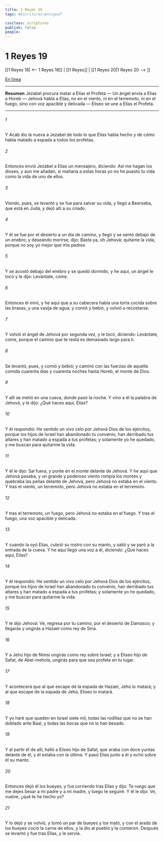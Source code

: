```yaml
---
title: 1 Reyes 19
tags: #Escrituras\AntiguoT

cssclass: scriptures
publish: false
people:
---
```


# 1 Reyes 19
[[1 Reyes 18| <-- 1 Reyes 18]] | [[1 Reyes]] | [[1 Reyes 20|1 Reyes 20 --> ]]

[En línea](https://churchofjesuschrist.org/study/scriptures/ot/1-kgs/19?lang=spa)

---
__Resumen__
Jezabel procura matar a Elías el Profeta — Un ángel envía a Elías a Horeb — Jehová habla a Elías, no en el viento, ni en el terremoto, ni en el fuego, sino con voz apacible y delicada — Eliseo se une a Elías el Profeta.

---
###### 1 
Y Acab dio la nueva a Jezabel de todo lo que Elías había hecho y de cómo había matado a espada a todos los profetas.

###### 2 
Entonces envió Jezabel a Elías un mensajero, diciendo: Así me hagan los dioses, y aun me añadan, si mañana a estas horas yo no he puesto tu vida como la vida de uno de ellos.

###### 3 
Viendo, pues,  se levantó y se fue para salvar su vida, y llegó a Beerseba, que está en Judá, y dejó allí a su criado.

###### 4 
Y él se fue por el desierto a un día de camino, y llegó y se sentó debajo de un enebro; y deseando morirse, dijo: Basta ya, oh Jehová; quítame la vida, porque no soy yo mejor que mis padres.

###### 5 
Y se acostó debajo del enebro y se quedó dormido, y he aquí, un ángel le tocó y le dijo: Levántate, come.

###### 6 
Entonces él miró, y he aquí que a su cabecera había una torta cocida sobre las brasas, y una vasija de agua; y comió y bebió, y volvió a recostarse.

###### 7 
Y volvió el ángel de Jehová por segunda vez, y le tocó, diciendo: Levántate, come, porque el camino que te resta es demasiado largo para ti.

###### 8 
Se levantó, pues, y comió y bebió; y caminó con las fuerzas de aquella comida cuarenta días y cuarenta noches hasta Horeb, el monte de Dios.

###### 9 
Y allí se metió en una cueva, donde pasó la noche. Y vino a él la palabra de Jehová, y le dijo: ¿Qué haces aquí, Elías?

###### 10 
Y él respondió: He sentido un vivo celo por Jehová Dios de los ejércitos, porque los hijos de Israel han abandonado tu convenio, han derribado tus altares y han matado a espada a tus profetas; y solamente yo he quedado, y me buscan para quitarme la vida.

###### 11 
Y él le dijo: Sal fuera, y ponte en el monte delante de Jehová. Y he aquí que Jehová pasaba, y un grande y poderoso viento rompía los montes y quebraba las peñas delante de Jehová, pero Jehová no estaba en el viento. Y tras el viento, un terremoto, pero Jehová no estaba en el terremoto.

###### 12 
Y tras el terremoto, un fuego, pero Jehová no estaba en el fuego. Y tras el fuego, una voz apacible y delicada.

###### 13 
Y cuando la oyó Elías, cubrió su rostro con su manto, y salió y se paró a la entrada de la cueva. Y he aquí llegó una voz a él, diciendo: ¿Qué haces aquí, Elías?

###### 14 
Y él respondió: He sentido un vivo celo por Jehová Dios de los ejércitos, porque los hijos de Israel han abandonado tu convenio, han derribado tus altares y han matado a espada a tus profetas; y solamente yo he quedado, y me buscan para quitarme la vida.

###### 15 
Y le dijo Jehová: Ve, regresa por tu camino, por el desierto de Damasco; y llegarás y ungirás a Hazael como rey de Siria.

###### 16 
Y a Jehú hijo de Nimsi ungirás como rey sobre Israel; y a Eliseo hijo de Safat, de Abel-mehola, ungirás para que sea profeta en tu lugar.

###### 17 
Y acontecerá que al que escape de la espada de Hazael, Jehú lo matará; y al que escape de la espada de Jehú, Eliseo lo matará.

###### 18 
Y yo haré que queden en Israel siete mil, todas las rodillas que no se han doblado ante Baal, y todas las bocas que no lo han besado.

###### 19 
Y al partir él de allí, halló a Eliseo hijo de Safat, que araba con doce yuntas delante de él, y él estaba con la última. Y pasó Elías junto a él y echó sobre él su manto.

###### 20 
Entonces dejó él los bueyes, y fue corriendo tras Elías y dijo: Te ruego que me dejes besar a mi padre y a mi madre, y luego te seguiré. Y él le dijo: Ve, vuelve, ¿qué te he hecho yo?

###### 21 
Y lo dejó y se volvió, y tomó un par de bueyes y los mató, y con el arado de los bueyes coció la carne de ellos, y la dio al pueblo y la comieron. Después se levantó y fue tras Elías, y le servía.

